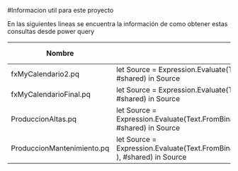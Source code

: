 #Informacion util para este proyecto

En las siguientes lineas se encuentra la información de como obtener estas consultas desde power query

| Nombre | Consulta | Util Extra |
|---|---|---|
|fxMyCalendario2.pq|let Source = Expression.Evaluate(Text.FromBinary(Web.Contents("https://raw.githubusercontent.com/MacGyLiteyca/MundoQuery/main/Movi/fxMyCalendario2.pq")), #shared) in Source| Algo mas|
|fxMyCalendarioFinal.pq|let Source = Expression.Evaluate(Text.FromBinary(Web.Contents("https://raw.githubusercontent.com/MacGyLiteyca/MundoQuery/main/Movi/fxMyCalendarioFinal.pq") ), #shared) in Source||
|ProduccionAltas.pq|let Source = Expression.Evaluate(Text.FromBinary(Web.Contents("https://raw.githubusercontent.com/MacGyLiteyca/MundoQuery/main/Movi/Produccion/ProduccionAltas.pq") ), #shared) in Source||
|ProduccionMantenimiento.pq|let Source = Expression.Evaluate(Text.FromBinary(Web.Contents("https://raw.githubusercontent.com/MacGyLiteyca/MundoQuery/main/Movi/Produccion/ProduccionMantenimiento.pq") ), #shared) in Source||



